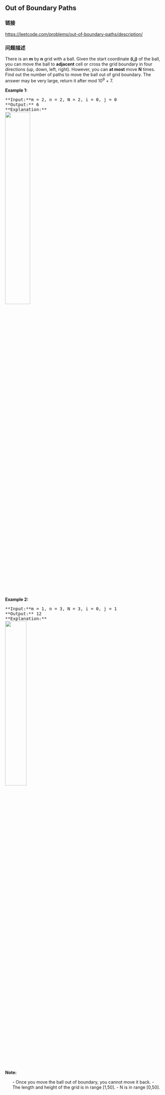 ## Out of Boundary Paths  
### 链接  
https://leetcode.com/problems/out-of-boundary-paths/description/  
### 问题描述
There is an **m** by **n** grid with a ball. Given the start coordinate **(i,j)** of the ball, you can move the ball to **adjacent** cell or cross the grid boundary in four directions (up, down, left, right). However, you can **at most** move **N** times. Find out the number of paths to move the ball out of grid boundary. The answer may be very large, return it after mod 10<sup>9</sup> + 7.

**Example 1:**<br />
<pre>
**Input:**m = 2, n = 2, N = 2, i = 0, j = 0
**Output:** 6
**Explanation:**
<img src="/static/images/problemset/out_of_boundary_paths_1.png" width = "40%" />
</pre>


**Example 2:**<br />
<pre>
**Input:**m = 1, n = 3, N = 3, i = 0, j = 1
**Output:** 12
**Explanation:**
<img src="/static/images/problemset/out_of_boundary_paths_2.png" width = "37%" />
</pre>


**Note:**<br>
<ol>
- Once you move the ball out of boundary, you cannot move it back.
- The length and height of the grid is in range [1,50].
- N is in range [0,50].
</ol>


